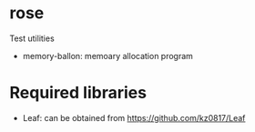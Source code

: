 # rose

Test utilities

- memory-ballon: memoary allocation program

# Required libraries

- Leaf: can be obtained from https://github.com/kz0817/Leaf
